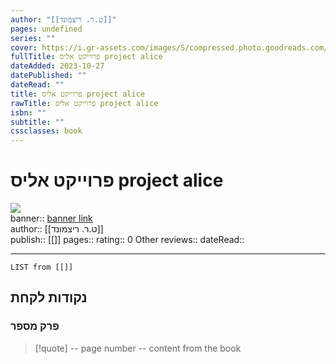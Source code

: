```yaml
---
author: "[[ט.ר. ריצמונד]]"
pages: undefined
series: ""
cover: https://i.gr-assets.com/images/S/compressed.photo.goodreads.com/books/1699674686l/150404095.jpg
fullTitle: פרוייקט אליס project alice
dateAdded: 2023-10-27
datePublished: ""
dateRead: ""
title: פרוייקט אליס project alice
rawTitle: פרוייקט אליס project alice
isbn: ""
subtitle: ""
cssclasses: book
---
```

# פרוייקט אליס project alice

![](https:&#x2F;&#x2F;i.gr-assets.com&#x2F;images&#x2F;S&#x2F;compressed.photo.goodreads.com&#x2F;books&#x2F;1699674686l&#x2F;150404095.jpg)  
banner:: [banner link](https:&#x2F;&#x2F;i.gr-assets.com&#x2F;images&#x2F;S&#x2F;compressed.photo.goodreads.com&#x2F;books&#x2F;1699674686l&#x2F;150404095.jpg)  
author:: [[ט.ר. ריצמונד]]  
publish:: [[]]
pages:: 
rating:: 0 
Other reviews:: 
dateRead:: 

<hr  style="clear:both"/>



```dataview
LIST from [[]]
```

## נקודות לקחת 

### פרק מספר
> [!quote] -- page number -- 
>  content from the book




```